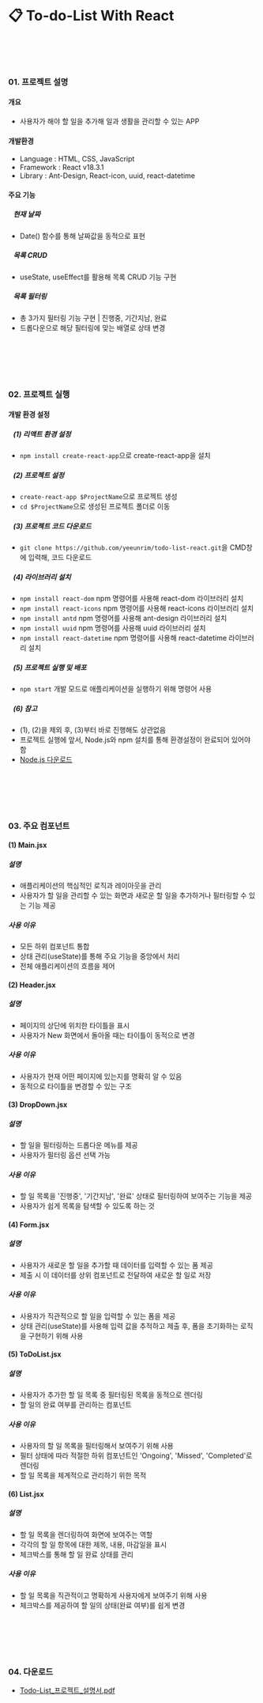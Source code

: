 <br>

# 📋 To-do-List With React <br>&nbsp;

<br>

### 01. 프로젝트 설명
#### 개요
- 사용자가 해야 할 일을 추가해 일과 생활을 관리할 수 있는 APP

#### 개발환경
- Language : HTML, CSS, JavaScript
- Framework : React v18.3.1
- Library : Ant-Design, React-icon, uuid, react-datetime

#### 주요 기능
##### &nbsp;&nbsp; 현재 날짜
-  Date() 함수를 통해 날짜값을 동적으로 표현
##### &nbsp;&nbsp; 목록 CRUD
- useState, useEffect를 활용해 목록 CRUD 기능 구현
##### &nbsp;&nbsp; 목록 필터링
- 총 3가지 필터링 기능 구현 | 진행중, 기간지남, 완료
- 드롭다운으로 해당 필터링에 맞는 배열로 상태 변경
## &nbsp;
<br>

### 02. 프로젝트 실행 
#### 개발 환경 설정
##### &nbsp;&nbsp; (1) 리액트 환경 설정
- `npm install create-react-app`으로 create-react-app을 설치<br>
##### &nbsp;&nbsp; (2) 프로젝트 설정 
- `create-react-app $ProjectName`으로 프로젝트 생성<br>
- `cd $ProjectName`으로 생성된 프로젝트 폴더로 이동<br>
##### &nbsp;&nbsp; (3) 프로젝트 코드 다운로드
- `git clone https://github.com/yeeunrim/todo-list-react.git`을 CMD창에 입력해, 코드 다운로드
##### &nbsp;&nbsp; (4) 라이브러리 설치
- `npm install react-dom` npm 명령어를 사용해 react-dom 라이브러리 설치<br>
- `npm install react-icons` npm 명령어를 사용해 react-icons 라이브러리 설치<br>
- `npm install antd` npm 명령어를 사용해 ant-design 라이브러리 설치<br>
- `npm install uuid` npm 명령어를 사용해 uuid 라이브러리 설치<br>
- `npm install react-datetime` npm 명령어를 사용해 react-datetime 라이브러리 설치<br>
##### &nbsp;&nbsp; (5) 프로젝트 실행 및 배포
- `npm start` 개발 모드로 애플리케이션을 실행하기 위해 명령어 사용<br>
##### &nbsp;&nbsp; (6) 참고
- (1), (2)을 제외 후, (3)부터 바로 진행해도 상관없음
- 프로젝트 실행에 앞서, Node.js와 npm 설치를 통해 환경설정이 완료되어 있어야 함
- [Node.js 다운로드](https://nodejs.org/en)
## &nbsp;
<br>

### 03. 주요 컴포넌트
#### (1) Main.jsx
#####  설명
- 애플리케이션의 핵심적인 로직과 레이아웃을 관리
- 사용자가 할 일을 관리할 수 있는 화면과 새로운 할 일을 추가하거나 필터링할 수 있는 기능 제공
##### 사용 이유
- 모든 하위 컴포넌트 통합
- 상태 관리(useState)를 통해 주요 기능을 중앙에서 처리
- 전체 애플리케이션의 흐름을 제어

#### (2) Header.jsx
##### 설명
- 페이지의 상단에 위치한 타이틀을 표시
- 사용자가 New 화면에서 돌아올 때는 타이틀이 동적으로 변경
##### 사용 이유
- 사용자가 현재 어떤 페이지에 있는지를 명확히 알 수 있음
- 동적으로 타이틀을 변경할 수 있는 구조

#### (3) DropDown.jsx
##### 설명
- 할 일을 필터링하는 드롭다운 메뉴를 제공
- 사용자가 필터링 옵션 선택 가능
##### 사용 이유
- 할 일 목록을 '진행중', '기간지남', '완료' 상태로 필터링하여 보여주는 기능을 제공
- 사용자가 쉽게 목록을 탐색할 수 있도록 하는 것

#### (4) Form.jsx
##### 설명
- 사용자가 새로운 할 일을 추가할 때 데이터를 입력할 수 있는 폼 제공
- 제출 시 이 데이터를 상위 컴포넌트로 전달하여 새로운 할 일로 저장
##### 사용 이유
- 사용자가 직관적으로 할 일을 입력할 수 있는 폼을 제공
- 상태 관리(useState)를 사용해 입력 값을 추적하고 제출 후, 폼을 초기화하는 로직을 구현하기 위해 사용

#### (5) ToDoList.jsx
##### 설명
- 사용자가 추가한 할 일 목록 중 필터링된 목록을 동적으로 렌더링
- 할 일의 완료 여부를 관리하는 컴포넌트
##### 사용 이유
- 사용자의 할 일 목록을 필터링해서 보여주기 위해 사용
- 필터 상태에 따라 적절한 하위 컴포넌트인 'Ongoing', 'Missed', 'Completed'로 렌더링
- 할 일 목록을 체계적으로 관리하기 위한 목적

#### (6) List.jsx
##### 설명
- 할 일 목록을 렌더링하여 화면에 보여주는 역할
- 각각의 할 일 항목에 대한 제목, 내용, 마감일을 표시
- 체크박스를 통해 할 일 완료 상태를 관리
##### 사용 이유
- 할 일 목록을 직관적이고 명확하게 사용자에게 보여주기 위해 사용
- 체크박스를 제공하여 할 일의 상태(완료 여부)를 쉽게 변경
## &nbsp;
<br>

### 04. 다운로드
- [Todo-List_프로젝트_설명서.pdf](https://github.com/user-attachments/files/16926561/todolist_manual.pdf) <br>&nbsp;
